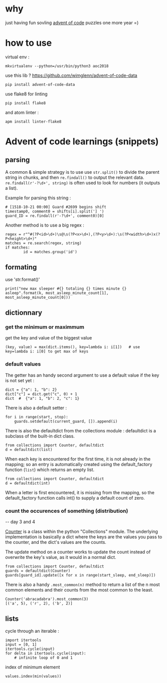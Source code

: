 # why

just having fun sovling [advent of code](https://adventofcode.com/) puzzles one more year =)


# how to use

virtual env :

    mkvirtualenv --python=/usr/bin/python3 aoc2018

use this lib ?  https://github.com/wimglenn/advent-of-code-data

    pip install advent-of-code-data

use flake8 for linting

    pip install flake8

and atom linter :

    apm install linter-flake8



# Advent of code learnings (snippets)

## parsing


A common & simple strategy is to use use `str.split()` to divide the parent string in chunks, and then `re.findall()` to output the relevant data.  `re.findall(r'-?\d+', string)` is often used to look for numbers (it outputs a list).

Example for parsing this string :

    # [1518-10-21 00:00] Guard #2699 begins shift
    timestamp0, comment0 = shifts[i].split('] ')
    guard_ID = re.findall(r'-?\d+', comment0)[0]

Another method is to use a big regex :

    regex = r"^#(?P<id>\d+)\s@\s(?P<x>\d+),(?P<y>\d+):\s(?P<width>\d+)x(?P<height>\d+)"
    matches = re.search(regex, string)
    if matches:
            id = matches.group('id')



## formating
use 'str.format()'

    print("new max sleeper #{} totaling {} times minute {} asleep".format(k, most_asleep_minute_count[1], most_asleep_minute_count[0]))


## dictionnary

### get the minimum or maximmum
get the key and value of the biggest value

    (key, value) = max(dict.items(), key=lambda i: i[1])   # use key=lambda i: i[0] to get max of keys

### default values

The getter has an handy second argument to use a default value if the key is not set yet :

    dict = {"a": 1, "b": 2}
    dict["c"] = dict.get("c", 0) + 1
    dict  #  {"a": 1, "b": 2, "c": 1}

There is also a default setter :

    for i in range(start, stop):
        guards.setdefault(current_guard, []).append(i)

There is also the defaultdict from the collections module : defaultdict is a subclass of the built-in dict class.

    from collections import Counter, defaultdict
    d = defaultdict(list)

When each key is encountered for the first time, it is not already in the mapping; so an entry is automatically created using the default_factory function (`list`) which returns an empty list.    

    from collections import Counter, defaultdict
    d = defaultdict(int)

When a letter is first encountered, it is missing from the mapping, so the default_factory function calls int() to supply a default count of zero.


### count the occurences of something (distribution)
-- day 3 and 4

[Counter](https://docs.python.org/3.6/library/collections.html#collections.Counter) is a class within the python "Collections" module. The underlying implementation is basically a dict where the keys are the values you pass to the counter, and the dict's values are the counts.

The update method on a counter works to update the count instead of overwrite the key's value, as it would in a normal dict.

    from collections import Counter, defaultdict
    guards = defaultdict(Counter)
    guards[guard_id].update([x for x in range(start_sleep, end_sleep)])

There is also a handy `.most_common(n)` method to return a list of the n most common elements and their counts from the most common to the least.

    Counter('abracadabra').most_common(3)
    [('a', 5), ('r', 2), ('b', 2)]


## lists

cycle through an iterable :

    import itertools
    input = [0, 1]
    itertools.cycle(input)
    for delta in itertools.cycle(input):
        # infinite loop of 0 and 1

index of minimum element

    values.index(min(values))
